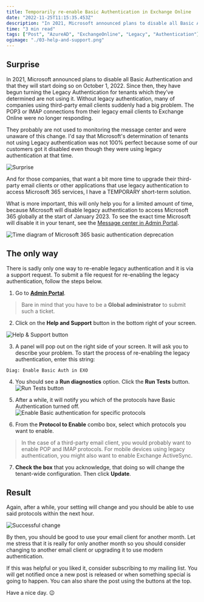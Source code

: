 ```yaml
---
title: Temporarily re-enable Basic Authentication in Exchange Online
date: "2022-11-25T11:15:35.453Z"
description: "In 2021, Microsoft announced plans to disable all Basic Authentication and that they will start doing so at October 1, 2022.  Since then, they have begun turning it off for ..."
time: "3 min read"
tags: ["Post", "AzureAD", "ExchangeOnline", "Legacy", "Authentication"]
ogimage: "./03-help-and-support.png"
---
```


## Surprise

In 2021, Microsoft announced plans to disable all Basic Authentication and that they will start doing so on October 1, 2022.  Since then, they have begun turning the Legacy Authentication for tenants which they’ve determined are not using it. Without legacy authentication, many of companies using third-party email clients suddenly had a big problem. The POP3 or IMAP connections from their legacy email clients to Exchange Online were no longer responding.

They probably are not used to monitoring the message center and were unaware of this change. I'd say that Microsoft's determination of tenants not using Legacy authentication was not 100% perfect because some of our customers got it disabled even though they were using legacy authentication at that time.

![Surprise](./01-surprise.png)

And for those companies, that want a bit more time to upgrade their third-party email clients or other applications that use legacy authentication to access Microsoft 365 services, I have a TEMPORARY short-term solution.

What is more important, this will only help you for a limited amount of time, because Microsoft will disable legacy authentication to access Microsoft 365 globally at the start of January 2023. To see the exact time Microsoft will disable it in your tenant, see the [Message center in Admin Portal](https://admin.microsoft.com/Adminportal/Home#/MessageCenter).

![Time diagram of Microsoft 365 basic authentication deprecation](./02-diagram.png)

## The only way

There is sadly only one way to re-enable legacy authentication and it is via a support request. To submit a file request for re-enabling the legacy authentication, follow the steps below.

1) Go to [**Admin Portal**](https://admin.microsoft.com/).

> Bare in mind that you have to be a **Global administrator** to submit such a ticket.

2) Click on the **Help and Support** button in the bottom right of your screen.

![Help & Support button](03-help-and-support.png)

3) A panel will pop out on the right side of your screen. It will ask you to describe your problem. To start the process of re-enabling the legacy authentication, enter this string:
```
Diag: Enable Basic Auth in EXO
```
4) You should see a **Run diagnostics** option. Click the **Run Tests** button.
![Run Tests button](./04-run-tests.png)

5) After a while, it will notify you which of the protocols have Basic Authentication turned off.
![Enable Basic authentication for specific protocols](./05-enable-protocols.png)

6) From the **Protocol to Enable** combo box, select which protocols you want to enable. 

> In the case of a third-party email client, you would probably want to enable POP and IMAP protocols. For mobile devices using legacy authentication, you might also want to enable Exchange ActiveSync.

7) **Check the box** that you acknowledge, that doing so will change the tenant-wide configuration. Then click **Update**.

## Result

Again, after a while, your setting will change and you should be able to use said protocols within the next hour.

![Successful change](./06-success.png)

By then, you should be good to use your email client for another month. Let me stress that it is really for only another month so you should consider changing to another email client or upgrading it to use modern authentication.

If this was helpful or you liked it, consider subscribing to my mailing list. You will get notified once a new post is released or when something special is going to happen. You can also share the post using the buttons at the top.

Have a nice day. 😉